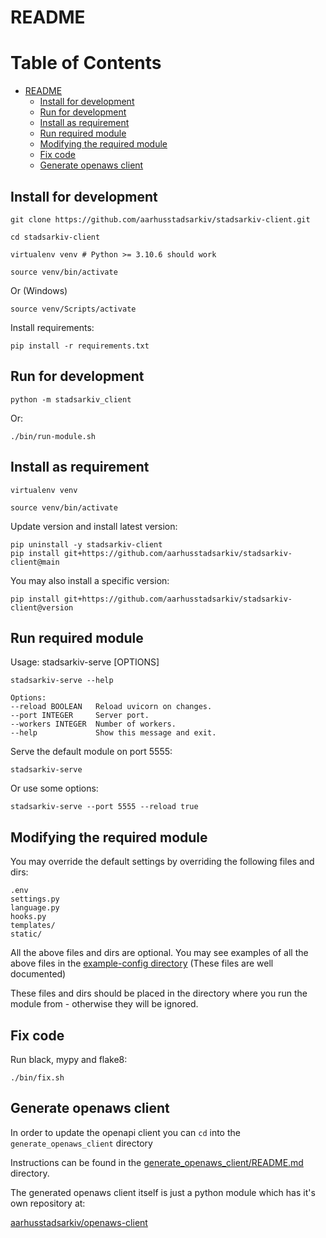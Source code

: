 # README

Table of Contents
=================

* [README](#readme)
   * [Install for development](#install-for-development)
   * [Run for development](#run-for-development)
   * [Install as requirement](#install-as-requirement)
   * [Run required module](#run-required-module)
   * [Modifying the required module](#modifying-the-required-module)
   * [Fix code](#fix-code)
   * [Generate openaws client](#generate-openaws-client)

<!-- Created by https://github.com/ekalinin/github-markdown-toc -->

## Install for development

    git clone https://github.com/aarhusstadsarkiv/stadsarkiv-client.git

    cd stadsarkiv-client

    virtualenv venv # Python >= 3.10.6 should work   

    source venv/bin/activate

Or (Windows)

    source venv/Scripts/activate

Install requirements:

    pip install -r requirements.txt

## Run for development

    python -m stadsarkiv_client

Or: 

    ./bin/run-module.sh

## Install as requirement

    virtualenv venv

    source venv/bin/activate

Update version and install latest version:

    pip uninstall -y stadsarkiv-client
    pip install git+https://github.com/aarhusstadsarkiv/stadsarkiv-client@main

You may also install a specific version:

    pip install git+https://github.com/aarhusstadsarkiv/stadsarkiv-client@version

## Run required module

Usage: stadsarkiv-serve [OPTIONS]

    stadsarkiv-serve --help

    Options:
    --reload BOOLEAN   Reload uvicorn on changes.
    --port INTEGER     Server port.
    --workers INTEGER  Number of workers.
    --help             Show this message and exit.

Serve the default module on port 5555:

    stadsarkiv-serve

Or use some options:

    stadsarkiv-serve --port 5555 --reload true

## Modifying the required module

You may override the default settings by overriding the following files and dirs:

    .env
    settings.py
    language.py
    hooks.py
    templates/
    static/

All the above files and dirs are optional. You may see examples of all the above files in the 
[example-config directory](https://github.com/aarhusstadsarkiv/stadsarkiv-client/tree/main/example-config)
(These files are well documented)

These files and dirs should be placed in the directory where you run the module from - otherwise they will be ignored.

## Fix code

Run black, mypy and flake8:

    ./bin/fix.sh

## Generate openaws client

In order to update the openapi client you can `cd` into the `generate_openaws_client` directory

Instructions can be found in the [generate_openaws_client/README.md](generate_openaws_client/README.md) directory. 

The generated openaws client itself is just a python module which has it's own repository at: 

[aarhusstadsarkiv/openaws-client](https://github.com/aarhusstadsarkiv/openaws-client)
